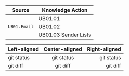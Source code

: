 | Source | Knowledge Action |
| --- | --- |
| | UB01.01 |
| `UB01.Email` | UB01.02 |
|  | UB01.03 Sender Lists |

| Left-aligned | Center-aligned | Right-aligned |
| :---         |     :---:      |          ---: |
| git status   | git status     | git status    |
| git diff     | git diff       | git diff      |
